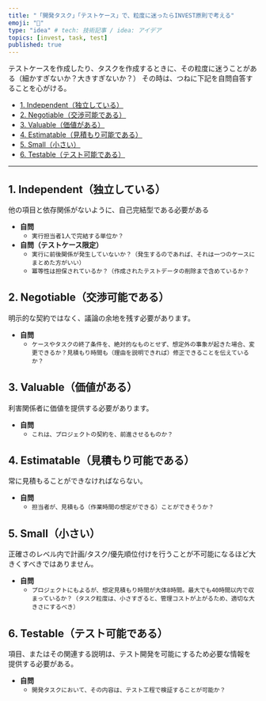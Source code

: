 ```yaml
---
title: "「開発タスク」「テストケース」で、粒度に迷ったらINVEST原則で考える"
emoji: "🔖"
type: "idea" # tech: 技術記事 / idea: アイデア
topics: [invest, task, test]
published: true
---
```


テストケースを作成したり、タスクを作成するときに、その粒度に迷うことがある（細かすぎないか？大きすぎないか？）
その時は、つねに下記を自問自答することを心がける。

- [1. Independent（独立している）](#1-independent独立している)
- [2. Negotiable（交渉可能である）](#2-negotiable交渉可能である)
- [3. Valuable（価値がある）](#3-valuable価値がある)
- [4. Estimatable（見積もり可能である）](#4-estimatable見積もり可能である)
- [5. Small（小さい）](#5-small小さい)
- [6. Testable（テスト可能である）](#6-testableテスト可能である)

---

## 1. Independent（独立している）

他の項目と依存関係がないように、自己完結型である必要がある

- **自問**
  - `実行担当者1人で完結する単位か？`
- **自問（テストケース限定）**
  - `実行に前後関係が発生していないか？（発生するのであれば、それは一つのケースにまとめた方がいい）`
  - `冪等性は担保されているか？（作成されたテストデータの削除まで含めているか？`

## 2. Negotiable（交渉可能である）

明示的な契約ではなく、議論の余地を残す必要があります。

- **自問**
  - `ケースやタスクの終了条件を、絶対的なものとせず、想定外の事象が起きた場合、変更できるか？見積もり時間も（理由を説明できれば）修正できることを伝えているか？`

## 3. Valuable（価値がある）

利害関係者に価値を提供する必要があります。

- **自問**
  - `これは、プロジェクトの契約を、前進させるものか？`

## 4. Estimatable（見積もり可能である）

常に見積もることができなければならない。

- **自問**
  - `担当者が、見積もる（作業時間の想定ができる）ことができそうか？`

## 5. Small（小さい）

正確さのレベル内で計画/タスク/優先順位付けを行うことが不可能になるほど大きくすべきではありません。

- **自問**
  - `プロジェクトにもよるが、想定見積もり時間が大体8時間。最大でも40時間以内で収まっているか？（タスク粒度は、小さすぎると、管理コストが上がるため、適切な大きさにするべき）`

## 6. Testable（テスト可能である）

項目、またはその関連する説明は、テスト開発を可能にするため必要な情報を提供する必要がある。

- **自問**
  - `開発タスクにおいて、その内容は、テスト工程で検証することが可能か？`
